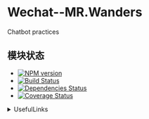 # Wechat--MR.Wanders
Chatbot practices

## 模块状态
- [![NPM version](https://badge.fury.io/js/wechat.png)](http://badge.fury.io/js/wechat)
- [![Build Status](https://travis-ci.org/node-webot/wechat.png?branch=master)](https://travis-ci.org/node-webot/wechat)
- [![Dependencies Status](https://david-dm.org/node-webot/wechat.png)](https://david-dm.org/node-webot/wechat)
- [![Coverage Status](https://coveralls.io/repos/node-webot/wechat/badge.png)](https://coveralls.io/r/node-webot/wechat)


<details>
           <summary>UsefulLinks</summary>
           <p>[简易教程](https://mp.weixin.qq.com/debug/wxadoc/dev/index.html)  [公众平台](https://mp.weixin.qq.com/debug/wxadoc/dev/index.html) [官方文档](https://mp.weixin.qq.com/wiki?t=resource/res_main&id=mp1445241432)
</p>
         </details>


